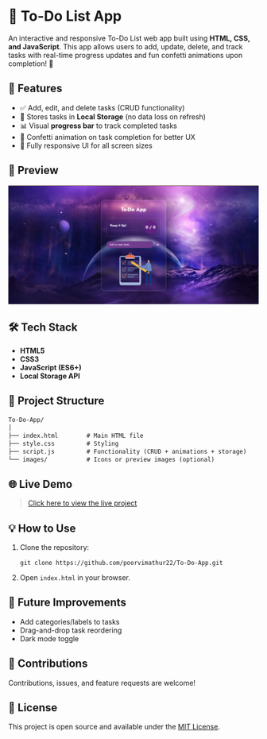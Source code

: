 # 📝 To-Do List App

An interactive and responsive To-Do List web app built using **HTML, CSS, and JavaScript**. This app allows users to add, update, delete, and track tasks with real-time progress updates and fun confetti animations upon completion! 🎉

## 🚀 Features

- ✅ Add, edit, and delete tasks (CRUD functionality)
- 💾 Stores tasks in **Local Storage** (no data loss on refresh)
- 📊 Visual **progress bar** to track completed tasks
- 🎊 Confetti animation on task completion for better UX
- 📱 Fully responsive UI for all screen sizes

## 📸 Preview

![Screenshot](images/to-do-app-preview.png) <!-- Replace with an actual screenshot path if available -->

## 🛠️ Tech Stack

- **HTML5**
- **CSS3**
- **JavaScript (ES6+)**
- **Local Storage API**

## 📂 Project Structure

```
To-Do-App/
│
├── index.html        # Main HTML file
├── style.css         # Styling
├── script.js         # Functionality (CRUD + animations + storage)
└── images/           # Icons or preview images (optional)
```

## 🌐 Live Demo

> [Click here to view the live project](https://poorvimathur22.github.io/To-Do-App/)

## 💡 How to Use

1. Clone the repository:
   ```
   git clone https://github.com/poorvimathur22/To-Do-App.git
   ```
2. Open `index.html` in your browser.

## 📌 Future Improvements

- Add categories/labels to tasks
- Drag-and-drop task reordering
- Dark mode toggle

## 🤝 Contributions

Contributions, issues, and feature requests are welcome!

## 📄 License

This project is open source and available under the [MIT License](LICENSE).
